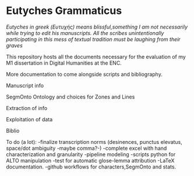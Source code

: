 # Eutyches Grammaticus 

*Eutyches in greek (Ευτυχής) means blissful,something I am not necessarily while trying to edit his manuscripts. All the scribes unintentionally participating in this mess of textual tradition must be laughing from their graves*

This repository hosts all the documents necessary for the evaluation of my M1 dissertation in Digital Humanities at the ENC.

More documentation to come alongside scripts and bibliography.

Manuscript info

SegmOnto Ontology and choices for Zones and Lines 

Extraction of info

Exploitation of data

Biblio

To do (a lot):
-finalize transcription norms (desinences, punctus elevatus, space/dot ambiguity -maybe comma?-)
-complete excel with hand characterization and granularity
-pipeline modeling
-scripts python for ALTO manipulation
-test for automatic glose-lemma attribution
-LaTeX documentation.
-github workflows for characters,SegmOnto and stats.
